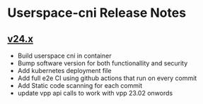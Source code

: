 # Userspace-cni Release Notes

## [v24.x](https://github.com/intel/userspace-cni-network-plugin/tree/main)

* Build userspace cni in container
* Bump software version for both functionallity and security
* Add kubernetes deployment file
* Add full e2e CI using github actions that run on every commit
* Add Static code scanning for each commit
* update vpp api calls to work with vpp 23.02 onwords

